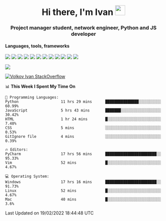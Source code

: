 <h1 align="center">Hi there, I'm Ivan <img src="https://github.com/blackcater/blackcater/blob/main/images/Hi.gif" height="32"></h1>
<h3 align="center">Project manager student, network engineer, Python and JS developer</h3>

<h4>Languages, tools, frameworks</h5>
<p float="left">
<img src="https://img.shields.io/badge/python-3670A0?style=for-the-badge&logo=python&logoColor=ffdd54">
<img src="https://img.shields.io/badge/django-%23092E20.svg?style=for-the-badge&logo=django&logoColor=white">
<img src="https://img.shields.io/badge/postgres-%23316192.svg?style=for-the-badge&logo=postgresql&logoColor=white">
<img src="https://img.shields.io/badge/pycharm-143?style=for-the-badge&logo=pycharm&logoColor=black&color=black&labelColor=green">
<img src="https://img.shields.io/badge/VIM-%2311AB00.svg?style=for-the-badge&logo=vim&logoColor=white">
<img src="https://img.shields.io/badge/Debian-D70A53?style=for-the-badge&logo=debian&logoColor=white">
<img src="https://img.shields.io/badge/Fedora-294172?style=for-the-badge&logo=fedora&logoColor=white">
<img src="https://img.shields.io/badge/mac%20os-000000?style=for-the-badge&logo=macos&logoColor=F0F0F0">
<img src="https://img.shields.io/badge/jira-%230A0FFF.svg?style=for-the-badge&logo=jira&logoColor=white">
<img src="https://img.shields.io/badge/Notion-%23000000.svg?style=for-the-badge&logo=notion&logoColor=white">
<img src="https://img.shields.io/badge/nginx-%23009639.svg?style=for-the-badge&logo=nginx&logoColor=white">
<img src="ttps://img.shields.io/badge/git-%23F05033.svg?style=for-the-badge&logo=git&logoColor=white">
 </p>
 <img src="https://www.codewars.com/users/1interceptor3/badges/large">
 
 [![Volkov Ivan StackOverflow](https://github-readme-stackoverflow.vercel.app/?userID=18140559&layout=compact&theme=dark)](https://stackoverflow.com/users/18140559/volkov-ivan)

<!--START_SECTION:waka-->
📊 **This Week I Spent My Time On** 

```text
💬 Programming Languages: 
Python                   11 hrs 29 mins      ███████████████░░░░░░░░░░   60.99% 
JavaScript               5 hrs 43 mins       ███████░░░░░░░░░░░░░░░░░░   30.42% 
HTML                     1 hr 24 mins        █░░░░░░░░░░░░░░░░░░░░░░░░   7.48% 
CSS                      5 mins              ░░░░░░░░░░░░░░░░░░░░░░░░░   0.53% 
GitIgnore file           4 mins              ░░░░░░░░░░░░░░░░░░░░░░░░░   0.39%

🔥 Editors: 
PyCharm                  17 hrs 56 mins      ███████████████████████░░   95.33% 
Vim                      52 mins             █░░░░░░░░░░░░░░░░░░░░░░░░   4.67%

💻 Operating System: 
Windows                  17 hrs 16 mins      ███████████████████████░░   91.73% 
Linux                    52 mins             █░░░░░░░░░░░░░░░░░░░░░░░░   4.67% 
Mac                      40 mins             █░░░░░░░░░░░░░░░░░░░░░░░░   3.6%

```


 Last Updated on 19/02/2022 18:44:48 UTC
<!--END_SECTION:waka-->
